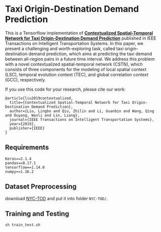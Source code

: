 # Taxi Origin-Destination Demand Prediction


This is a Tensorflow implementation of **[Contextualized Spatial-Temporal Network for Taxi Origin-Destination Demand Prediction](https://ieeexplore.ieee.org/abstract/document/8720246)** published in IEEE Transactions on Intelligent Transportation Systems. In this paper, we present a challenging and worth-exploring task, called taxi origin-destination demand prediction, which aims at predicting the taxi demand between all-region pairs in a future time interval. We address this problem with a novel contextualized spatial-temporal network (CSTN), which consists of three components for the modeling of local spatial context (LSC), temporal evolution context (TEC), and global correlation context (GCC), respectively.

If you use this code for your research, please cite our work:

```
@article{liu2019contextualized,
  title={Contextualized Spatial-Temporal Network for Taxi Origin-Destination Demand Prediction},
  author={Liu, Lingbo and Qiu, Zhilin and Li, Guanbin and Wang, Qing and Ouyang, Wanli and Lin, Liang},
  journal={IEEE Transactions on Intelligent Transportation Systems},
  year={2019},
  publisher={IEEE}
}
```

## Requirements
```
Keras==2.1.4
pandas==0.17.1
tensorflow==1.14.0
numpy==1.16.2
```

## Dataset Preprocessing
download [NYC-TOD](https://www.dropbox.com/s/ft4i0i0bysoox55/NYC-TOD.tar.gz?dl=0/) and put it into folder  ```NYC-TOD/```.


## Training and Testing
```bash
sh train_test.sh
```




